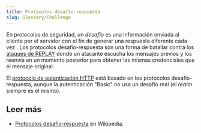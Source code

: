 ```yaml
---
title: Protocolos desafío-respuesta
slug: Glossary/Challenge
---
```


En protocolos de seguridad, un _desafío_ es una información enviada al cliente por el servidor con el fin de generar una respuesta diferente cada vez . Los protocolos desafío-respuesta son una forma de batallar contra los [ataques de REPLAY](https://es.wikipedia.org/wiki/Ataque_de_REPLAY) donde un atacante escucha los mensajes previos y los reenvía en un momento posterior para obtener las mismas credenciales que el mensaje original.

El [protocolo de autenticación HTTP](/es/docs/Web/HTTP/Authentication) está basado en los protocolos desafío-respuesta, aunque la autenticación "Basic" no usa un desafío real (el _realm_ siempre es el mismo).

## Leer más

- [Protocolos desafío-respuesta](https://es.wikipedia.org/wiki/Protocolos_desaf%C3%ADo-respuesta) en Wikipedia.
